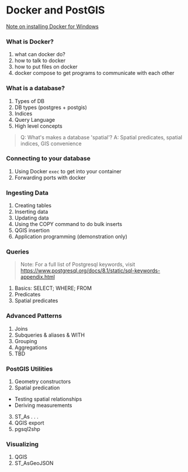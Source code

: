 # Docker and PostGIS

[Note on installing Docker for Windows](docker-on-windows.md)


### What is Docker?

1. what can docker do?
2. how to talk to docker
3. how to put files on docker
4. docker compose to get programs to communicate with each other


### What is a database?

1. Types of DB
2. DB types (postgres + postgis)
2. Indices
3. Query Language
4. High level concepts

> Q: What's makes a database 'spatial'?
> A: Spatial predicates, spatial indices, GIS convenience


### Connecting to your database

1. Using Docker `exec` to get into your container
2. Forwarding ports with docker


### Ingesting Data

1. Creating tables
2. Inserting data
3. Updating data
4. Using the COPY command to do bulk inserts
5. QGIS insertion
5. Application programming (demonstration only)


### Queries

> Note: For a full list of Postgresql keywords, visit https://www.postgresql.org/docs/8.1/static/sql-keywords-appendix.html

1. Basics: SELECT; WHERE; FROM
2. Predicates
3. Spatial predicates


### Advanced Patterns

1. Joins
2. Subqueries & aliases & WITH
3. Grouping
4. Aggregations
5. TBD


### PostGIS Utilities

1. Geometry constructors
2. Spatial predication
  - Testing spatial relationships
  - Deriving measurements
3. ST_As . . .
4. QGIS export
5. pgsql2shp

### Visualizing

1. QGIS
2. ST_AsGeoJSON




